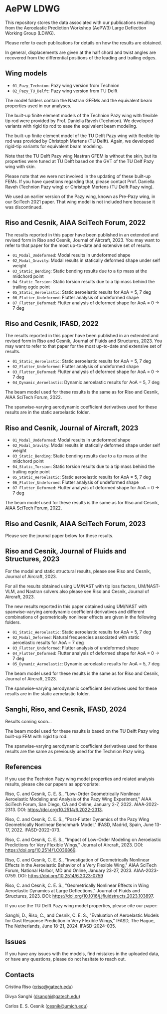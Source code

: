 # AePW LDWG

This repository stores the data associated with our publications resulting from the Aeroelastic Prediction Workshop (AePW3) Large Deflection Working Group (LDWG).

Please refer to each publications for details on how the results are obtained.

In general, displacements are given at the half chord and twist angles are recovered from the differential positions of the leading and trailing edges. 

## Wing models

* `01_Pazy_Technion`: Pazy wing version from Technion 
* `02_Pazy_TU_Delft`: Pazy wing version from TU Delft     

The model folders contain the Nastran GFEMs and the equivalent beam properties used in our analyses.

The built-up finite element models of the Technion Pazy wing with flexible tip rod were provided by Prof. Daniella Raveh (Technion). We developed variants with rigid tip rod to ease the equivalent beam modeling.

The built-up finite element model of the TU Delft Pazy wing with flexible tip rod was provided by Christoph Mertens (TU Delft). Again, we developed rigid-tip variants for equivalent beam modeling.

Note that the TU Delft Pazy wing Nastran GFEM is without the skin, but its properties were tuned at TU Delft based on the GVT of the TU Delf Pazy wing with skin.

Please note that we were not involved in the updating of these built-up FEMs. If you have questions regarding that, please contact Prof. Daniella Raveh (Technion Pazy wing) or Christoph Mertens (TU Delft Pazy wing). 

We used an earlier version of the Pazy wing, known as Pre-Pazy wing, in our SciTech 2021 paper. That wing model is not included here because it was discontinued. 

## Riso and Cesnik, AIAA SciTech Forum, 2022

The results reported in this paper have been published in an extended and revised form in Riso and Cesnik, Journal of Aircraft, 2023. You may want to refer to that paper for the most up-to-date and extensive set of results.

* `01_Modal_Undeformed`: Modal results in undeformed shape 
* `02_Modal_Gravity`: Modal results in statically deformed shape under self weight 
* `03_Static_Bending`: Static bending results due to a tip mass at the midchord point 
* `04_Static_Torsion`: Static torsion results due to a tip mass behind the trailing egde point 
* `05_Static_Aeroelastic`: Static aeroelastic results for AoA = 5, 7 deg
* `06_Flutter_Undeformed`: Flutter analysis of undeformed shape 
* `07_Flutter_Deformed`: Flutter analysis of deformed shape for AoA = 0 -> 7 deg

## Riso and Cesnik, IFASD, 2022

The results reported in this paper have been published in an extended and revised form in Riso and Cesnik, Journal of Fluids and Structures, 2023. You may want to refer to that paper for the most up-to-date and extensive set of results.

* `01_Static_Aeroelastic`: Static aeroelastic results for AoA = 5, 7 deg
* `02_Flutter_Undeformed`: Flutter analysis of undeformed shape 
* `03_Flutter_Deformed`: Flutter analysis of deformed shape for AoA = 0 -> 7 deg
* `04_Dynamic_Aeroelastic`: Dynamic aeroelastic results for AoA = 5, 7 deg

The beam model used for these results is the same as for Riso and Cesnik, AIAA SciTech Forum, 2022.

The spanwise-varying aerodynamic coefficient derivatives used for these results are in the static aeroelastic folder.

## Riso and Cesnik, Journal of Aircraft, 2023

* `01_Modal_Undeformed`: Modal results in undeformed shape 
* `02_Modal_Gravity`: Modal results in statically deformed shape under self weight 
* `03_Static_Bending`: Static bending results due to a tip mass at the midchord point 
* `04_Static_Torsion`: Static torsion results due to a tip mass behind the trailing egde point 
* `05_Static_Aeroelastic`: Static aeroelastic results for AoA = 5, 7 deg
* `06_Flutter_Undeformed`: Flutter analysis of undeformed shape 
* `07_Flutter_Deformed`: Flutter analysis of deformed shape for AoA = 0 -> 7 deg

The beam model used for these results is the same as for Riso and Cesnik, AIAA SciTech Forum, 2022.

## Riso and Cesnik, AIAA SciTech Forum, 2023

Please see the journal paper below for these results. 

## Riso and Cesnik, Journal of Fluids and Structures, 2023

For the modal and static structural results, please see Riso and Cesnik, Journal of Aircraft, 2023.

For all the results obtained using UM/NAST with tip loss factors, UM/NAST-VLM, and Nastran solvers also please see Riso and Cesnik, Journal of Aircraft, 2023.

The new results reported in this paper obtained using UM/NAST with spanwise-varying aerodynamic coefficient derivatives and different combinations of geometrically nonlinear effects are given in the following folders.

* `01_Static_Aeroelastic`: Static aeroelastic results for AoA = 5, 7 deg
* `02_Modal_Deformed`: Natural frequencies associated with static aeroelastic results for AoA = 7 deg
* `03_Flutter_Undeformed`: Flutter analysis of undeformed shape 
* `04_Flutter_Deformed`: Flutter analysis of deformed shape for AoA = 0 -> 7 deg
* `05_Dynamic_Aeroelastic`: Dynamic aeroelastic results for AoA = 5, 7 deg

The beam model used for these results is the same as for Riso and Cesnik, Journal of Aircraft, 2023.

The spanwise-varying aerodynamic coefficient derivatives used for these results are in the static aeroelastic folder.

## Sanghi, Riso, and Cesnik, IFASD, 2024

Results coming soon...

The beam model used for these results is based on the TU Delft Pazy wing built-up FEM with rigid tip rod.

The spanwise-varying aerodynamic coefficient derivatives used for these results are the same as previously used for the Technion Pazy wing.

## References 

If you use the Technion Pazy wing model properties and related analysis results, please cite our papers as appropriate:

Riso, C. and Cesnik, C. E. S., "Low-Order Geometrically Nonlinear Aeroelastic Modeling and Analysis of the Pazy Wing Experiment," AIAA SciTech Forum, San Diego, CA and Online, January 2-7, 2022. AIAA-2022-2313. DOI: https://doi.org/10.2514/6.2022-2313. 

Riso, C. and Cesnik, C. E. S., "Post-Flutter Dynamics of the Pazy Wing Geometrically Nonlinear Benchmark Model," IFASD, Madrid, Spain, June 13-17, 2022. IFASD-2022-073. 

Riso, C. and Cesnik, C. E. S., "Impact of Low-Order Modeling on Aeroelastic Predictions for Very Flexible Wings," Journal of Aircraft, 2023. DOI: https://doi.org/10.2514/1.C036869. 

Riso, C. and Cesnik, C. E. S., "Investigation of Geometrically Nonlinear Effects in the Aeroelastic Behavior of a Very Flexible Wing," AIAA SciTech Forum, National Harbor, MD and Online, January 23-27, 2023. AIAA-2023-0759. DOI: https://doi.org/10.2514/6.2023-0759

Riso, C. and Cesnik, C. E. S., "Geometrically Nonlinear Effects in Wing Aeroelastic Dynamics at Large Deflections," Journal of Fluids and Structures, 2023. DOI: https://doi.org/10.1016/j.jfluidstructs.2023.103897.

If you use the TU Delft Pazy wing model properties, please cite our paper:

Sanghi, D., Riso, C., and Cesnik, C. E. S., "Evaluation of Aeroelastic Models for Gust Response Prediction in Very Flexible Wings," IFASD, The Hague, The Netherlands, June 18-21, 2024. IFASD-2024-035. 

## Issues

If you have any issues with the models, find mistakes in the uploaded data, or have any questions, please do not hesitate to reach out.

## Contacts 

Cristina Riso (criso@gatech.edu) 

Divya Sanghi (dsanghi@gatech.edu)

Carlos E. S. Cesnik (cesnik@umich.edu)
